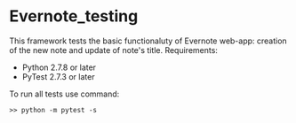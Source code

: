 # Evernote_testing
This framework tests the basic functionaluty of Evernote web-app: creation of the new note and update of note's title.
Requirements:
- Python 2.7.8 or later 
- PyTest 2.7.3 or later

To run all tests use command:

	>> python -m pytest -s
